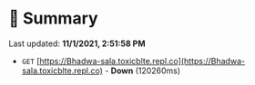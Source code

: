 # 📖 Summary
Last updated: **11/1/2021, 2:51:58 PM**

- `GET` [https://Bhadwa-sala.toxicblte.repl.co](https://Bhadwa-sala.toxicblte.repl.co) - **Down** (120260ms)
